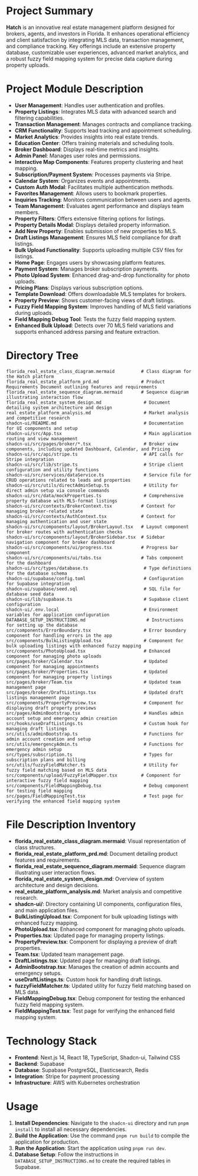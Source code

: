 # Project Summary
**Hatch** is an innovative real estate management platform designed for brokers, agents, and investors in Florida. It enhances operational efficiency and client satisfaction by integrating MLS data, transaction management, and compliance tracking. Key offerings include an extensive property database, customizable user experiences, advanced market analytics, and a robust fuzzy field mapping system for precise data capture during property uploads.

# Project Module Description
- **User Management**: Handles user authentication and profiles.
- **Property Listings**: Integrates MLS data with advanced search and filtering capabilities.
- **Transaction Management**: Manages contracts and compliance tracking.
- **CRM Functionality**: Supports lead tracking and appointment scheduling.
- **Market Analytics**: Provides insights into real estate trends.
- **Education Center**: Offers training materials and scheduling tools.
- **Broker Dashboard**: Displays real-time metrics and insights.
- **Admin Panel**: Manages user roles and permissions.
- **Interactive Map Components**: Features property clustering and heat mapping.
- **Subscription/Payment System**: Processes payments via Stripe.
- **Calendar System**: Organizes events and appointments.
- **Custom Auth Modal**: Facilitates multiple authentication methods.
- **Favorites Management**: Allows users to bookmark properties.
- **Inquiries Tracking**: Monitors communication between users and agents.
- **Team Management**: Evaluates agent performance and displays team members.
- **Property Filters**: Offers extensive filtering options for listings.
- **Property Details Modal**: Displays detailed property information.
- **Add New Property**: Enables submission of new properties to MLS.
- **Draft Listings Management**: Ensures MLS field compliance for draft listings.
- **Bulk Upload Functionality**: Supports uploading multiple CSV files for listings.
- **Home Page**: Engages users by showcasing platform features.
- **Payment System**: Manages broker subscription payments.
- **Photo Upload System**: Enhanced drag-and-drop functionality for photo uploads.
- **Pricing Plans**: Displays various subscription options.
- **Template Download**: Offers downloadable MLS templates for brokers.
- **Property Preview**: Shows customer-facing views of draft listings.
- **Fuzzy Field Mapping System**: Improves handling of MLS field variations during uploads.
- **Field Mapping Debug Tool**: Tests the fuzzy field mapping system.
- **Enhanced Bulk Upload**: Detects over 70 MLS field variations and supports enhanced address parsing and feature extraction.

# Directory Tree
```
florida_real_estate_class_diagram.mermaid          # Class diagram for the Hatch platform
florida_real_estate_platform_prd.md                # Product Requirements Document outlining features and requirements
florida_real_estate_sequence_diagram.mermaid       # Sequence diagram illustrating interaction flow
florida_real_estate_system_design.md                # Document detailing system architecture and design
real_estate_platform_analysis.md                    # Market analysis and competitive research
shadcn-ui/README.md                                 # Documentation for UI components and setup
shadcn-ui/src/App.tsx                               # Main application routing and view management
shadcn-ui/src/pages/broker/*.tsx                    # Broker view components, including updated Dashboard, Calendar, and Pricing
shadcn-ui/src/api/stripe.ts                         # API calls for Stripe integration
shadcn-ui/src/lib/stripe.ts                         # Stripe client configuration and utility functions
shadcn-ui/src/services/dataService.ts               # Service file for CRUD operations related to leads and properties
shadcn-ui/src/utils/directAdminSetup.ts             # Utility for direct admin setup via console commands
shadcn-ui/src/data/mockProperties.ts                # Comprehensive property database with MLS-format listings
shadcn-ui/src/contexts/BrokerContext.tsx           # Context for managing broker-related state
shadcn-ui/src/contexts/AuthContext.tsx             # Context for managing authentication and user state
shadcn-ui/src/components/layout/BrokerLayout.tsx   # Layout component for broker routes with authentication checks
shadcn-ui/src/components/layout/BrokerSidebar.tsx  # Sidebar navigation component for broker dashboard
shadcn-ui/src/components/ui/progress.tsx           # Progress bar component
shadcn-ui/src/components/ui/tabs.tsx               # Tabs component for the dashboard
shadcn-ui/src/types/database.ts                     # Type definitions for the database schema
shadcn-ui/supabase/config.toml                      # Configuration for Supabase integration
shadcn-ui/supabase/seed.sql                         # SQL file for database seed data
shadcn-ui/lib/supabase.ts                           # Supabase client configuration
shadcn-ui/.env.local                                # Environment variables for application configuration
DATABASE_SETUP_INSTRUCTIONS.md                       # Instructions for setting up the database
src/components/ErrorBoundary.tsx                    # Error boundary component for handling errors in the app
src/components/BulkListingUpload.tsx                # Component for bulk uploading listings with enhanced fuzzy mapping
src/components/PhotoUpload.tsx                      # Enhanced component for managing photo uploads
src/pages/broker/Calendar.tsx                       # Updated component for managing appointments
src/pages/broker/Properties.tsx                     # Updated component for managing property listings
src/pages/broker/Team.tsx                           # Updated team management page
src/pages/broker/DraftListings.tsx                  # Updated draft listings management page
src/components/PropertyPreview.tsx                  # Component for displaying draft property previews
src/pages/AdminBootstrap.tsx                        # Handles admin account setup and emergency admin creation
src/hooks/useDraftListings.ts                       # Custom hook for managing draft listings
src/utils/adminBootstrap.ts                         # Functions for admin account creation and setup
src/utils/emergencyAdmin.ts                         # Functions for emergency admin setup
src/types/subscription.ts                           # Types for subscription plans and billing
src/utils/fuzzyFieldMatcher.ts                      # Utility for fuzzy field matching based on MLS data
src/components/upload/FuzzyFieldMapper.tsx         # Component for interactive fuzzy field mapping
src/components/FieldMappingDebug.tsx                # Debug component for testing field mapping
src/pages/FieldMappingTest.tsx                      # Test page for verifying the enhanced field mapping system
```

# File Description Inventory
- **florida_real_estate_class_diagram.mermaid**: Visual representation of class structures.
- **florida_real_estate_platform_prd.md**: Document detailing product features and requirements.
- **florida_real_estate_sequence_diagram.mermaid**: Sequence diagram illustrating user interaction flows.
- **florida_real_estate_system_design.md**: Overview of system architecture and design decisions.
- **real_estate_platform_analysis.md**: Market analysis and competitive research.
- **shadcn-ui/**: Directory containing UI components, configuration files, and main application files.
- **BulkListingUpload.tsx**: Component for bulk uploading listings with enhanced fuzzy mapping.
- **PhotoUpload.tsx**: Enhanced component for managing photo uploads.
- **Properties.tsx**: Updated page for managing property listings.
- **PropertyPreview.tsx**: Component for displaying a preview of draft properties.
- **Team.tsx**: Updated team management page.
- **DraftListings.tsx**: Updated page for managing draft listings.
- **AdminBootstrap.tsx**: Manages the creation of admin accounts and emergency setups.
- **useDraftListings.ts**: Custom hook for handling draft listings.
- **fuzzyFieldMatcher.ts**: Updated utility for fuzzy field matching based on MLS data.
- **FieldMappingDebug.tsx**: Debug component for testing the enhanced fuzzy field mapping system.
- **FieldMappingTest.tsx**: Test page for verifying the enhanced field mapping system.

# Technology Stack
- **Frontend**: Next.js 14, React 18, TypeScript, Shadcn-ui, Tailwind CSS
- **Backend**: Supabase
- **Database**: Supabase PostgreSQL, Elasticsearch, Redis
- **Integration**: Stripe for payment processing
- **Infrastructure**: AWS with Kubernetes orchestration

# Usage
1. **Install Dependencies**: Navigate to the `shadcn-ui` directory and run `pnpm install` to install all necessary dependencies.
2. **Build the Application**: Use the command `pnpm run build` to compile the application for production.
3. **Run the Application**: Start the application using `pnpm run dev`.
4. **Database Setup**: Follow the instructions in `DATABASE_SETUP_INSTRUCTIONS.md` to create the required tables in Supabase.
